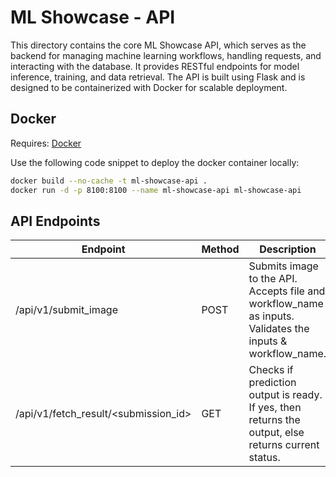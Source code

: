 # ML Showcase - API

This directory contains the core ML Showcase API, which serves as the backend for managing machine learning workflows, handling requests, and interacting with the database. It provides RESTful endpoints for model inference, training, and data retrieval. The API is built using Flask and is designed to be containerized with Docker for scalable deployment.

## Docker

Requires: [Docker](https://www.docker.com)

Use the following code snippet to deploy the docker container locally:

```bash
docker build --no-cache -t ml-showcase-api .
docker run -d -p 8100:8100 --name ml-showcase-api ml-showcase-api
```

## API Endpoints

| Endpoint                             | Method | Description                                                                                               |
| ------------------------------------ | ------ | --------------------------------------------------------------------------------------------------------- |
| /api/v1/submit_image                 | POST   | Submits image to the API. Accepts file and workflow_name as inputs. Validates the inputs & workflow_name. |
| /api/v1/fetch_result/<submission_id> | GET    | Checks if prediction output is ready. If yes, then returns the output, else returns current status.       |
